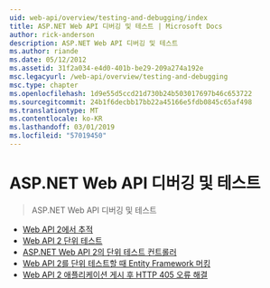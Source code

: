 ```yaml
---
uid: web-api/overview/testing-and-debugging/index
title: ASP.NET Web API 디버깅 및 테스트 | Microsoft Docs
author: rick-anderson
description: ASP.NET Web API 디버깅 및 테스트
ms.author: riande
ms.date: 05/12/2012
ms.assetid: 31f2a034-e4d0-401b-be29-209a274a192e
msc.legacyurl: /web-api/overview/testing-and-debugging
msc.type: chapter
ms.openlocfilehash: 1d9e55d5ccd21d730b24b503017697b46c653722
ms.sourcegitcommit: 24b1f6decbb17bb22a45166e5fdb0845c65af498
ms.translationtype: MT
ms.contentlocale: ko-KR
ms.lasthandoff: 03/01/2019
ms.locfileid: "57019450"
---
```

<a name="testing-and-debugging-aspnet-web-api"></a>ASP.NET Web API 디버깅 및 테스트
====================
> ASP.NET Web API 디버깅 및 테스트


- [Web API 2에서 추적](tracing-in-aspnet-web-api.md)
- [Web API 2 단위 테스트](unit-testing-with-aspnet-web-api.md)
- [ASP.NET Web API 2의 단위 테스트 컨트롤러](unit-testing-controllers-in-web-api.md)
- [Web API 2를 단위 테스트할 때 Entity Framework 머킹](mocking-entity-framework-when-unit-testing-aspnet-web-api-2.md)
- [Web API 2 애플리케이션 게시 후 HTTP 405 오류 해결](troubleshooting-http-405-errors-after-publishing-web-api-applications.md)
